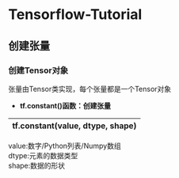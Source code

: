 # Tensorflow-Tutorial
## 创建张量
### 创建Tensor对象
张量由Tensor类实现，每个张量都是一个Tensor对象
- __tf.constant()函数：创建张量__
 
| tf.constant(value, dtype, shape) | 
| -------------------------------- |
value:数字/Python列表/Numpy数组  
dtype:元素的数据类型  
shape:数据的形状  
